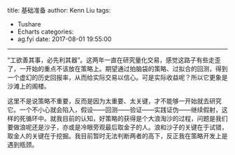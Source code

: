 title: 基础准备
author: Kenn Liu
tags:
  - Tushare
  - Echarts
categories:
  - ag.fyi
date: 2017-08-01 19:55:00
---
“工欲善其事，必先利其器”。这两年一直在研究量化交易，感觉这路子有些走歪了，一开始的重点不该放在策略上。期望通过拍脑袋的策略、过拟合的回测，得到一个虚幻的历史回报率，从而给实际交易以信心。可是实际收益呢？所以它更象是沙滩上的阁楼。   
 
这里不是说策略不重要，反而是因为太重要、太关键，才不能够一开始就去研究它。一个不小心就会陷入，假设——回测——验证——实践证伪——继续假射，这样的死循环中。就我目前的认知，好策略的获得是个大浪淘沙的过程，问题是我们要做浪呢还是沙子，亦或是冷眼旁观最后取金子的人。浪和沙子的关键在于试错，取金人的关键在于挖掘。我目前暂时无法判断两者的高下，反正我在策略开发上是遇到瓶颈。
